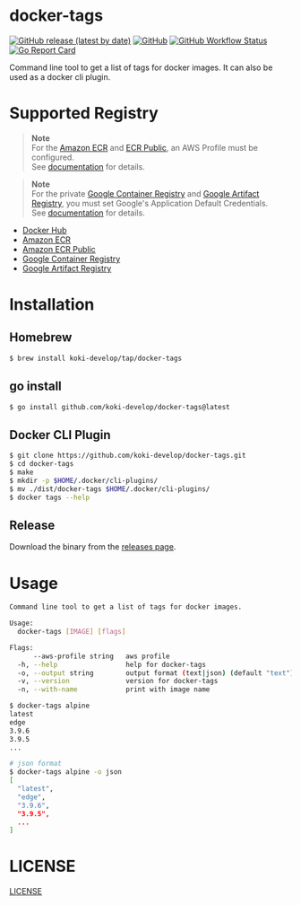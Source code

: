 # docker-tags

[![GitHub release (latest by date)](https://img.shields.io/github/v/release/koki-develop/docker-tags)](https://github.com/koki-develop/docker-tags/releases/latest)
[![GitHub](https://img.shields.io/github/license/koki-develop/docker-tags)](./LICENSE)
[![GitHub Workflow Status](https://img.shields.io/github/actions/workflow/status/koki-develop/docker-tags/ci.yml?logo=github)](https://github.com/koki-develop/docker-tags/actions/workflows/ci.yml)
[![Go Report Card](https://goreportcard.com/badge/github.com/koki-develop/docker-tags)](https://goreportcard.com/report/github.com/koki-develop/docker-tags)

Command line tool to get a list of tags for docker images.
It can also be used as a docker cli plugin.

# Supported Registry

> **Note**  
> For the [Amazon ECR](https://aws.amazon.com/ecr/) and [ECR Public](https://docs.aws.amazon.com/AmazonECR/latest/public/index.html), an AWS Profile must be configured.  
> See [documentation](https://docs.aws.amazon.com/cli/latest/userguide/cli-configure-files.html) for details.

> **Note**  
> For the private [Google Container Registry](https://cloud.google.com/container-registry) and [Google Artifact Registry](https://cloud.google.com/artifact-registry), you must set Google's Application Default Credentials.  
> See [documentation](https://cloud.google.com/docs/authentication/application-default-credentials) for details.

- [Docker Hub](https://hub.docker.com/)
- [Amazon ECR](https://aws.amazon.com/ecr/)
- [Amazon ECR Public](https://docs.aws.amazon.com/AmazonECR/latest/public/index.html)
- [Google Container Registry](https://cloud.google.com/container-registry)
- [Google Artifact Registry](https://cloud.google.com/artifact-registry)

# Installation

## Homebrew

```sh
$ brew install koki-develop/tap/docker-tags
```

## go install

```sh
$ go install github.com/koki-develop/docker-tags@latest
```

## Docker CLI Plugin

```sh
$ git clone https://github.com/koki-develop/docker-tags.git
$ cd docker-tags
$ make
$ mkdir -p $HOME/.docker/cli-plugins/
$ mv ./dist/docker-tags $HOME/.docker/cli-plugins/
$ docker tags --help
```

## Release

Download the binary from the [releases page](https://github.com/koki-develop/docker-tags/releases/latest).

# Usage

```sh
Command line tool to get a list of tags for docker images.

Usage:
  docker-tags [IMAGE] [flags]

Flags:
      --aws-profile string   aws profile
  -h, --help                 help for docker-tags
  -o, --output string        output format (text|json) (default "text")
  -v, --version              version for docker-tags
  -n, --with-name            print with image name
```

```sh
$ docker-tags alpine
latest
edge
3.9.6
3.9.5
...
```

```sh
# json format
$ docker-tags alpine -o json
[
  "latest",
  "edge",
  "3.9.6",
  "3.9.5",
  ...
]
```

# LICENSE

[LICENSE](./LICENSE)
